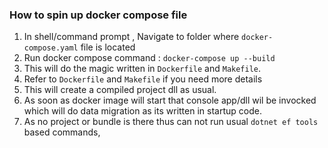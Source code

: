 ### How to spin up docker compose file

1. In shell/command prompt , Navigate to folder where `docker-compose.yaml` file is located 
2. Run docker compose command : `docker-compose up --build`
3. This will do the magic written in `Dockerfile` and `Makefile`.
4. Refer to `Dockerfile` and `Makefile` if you need more details
5. This will create a compiled project dll as usual.
6. As soon as docker image will start that console app/dll wil be invocked which will do data migration as its written in startup code.
7. As no project or bundle is there thus can not run usual `dotnet ef tools` based commands,




   
